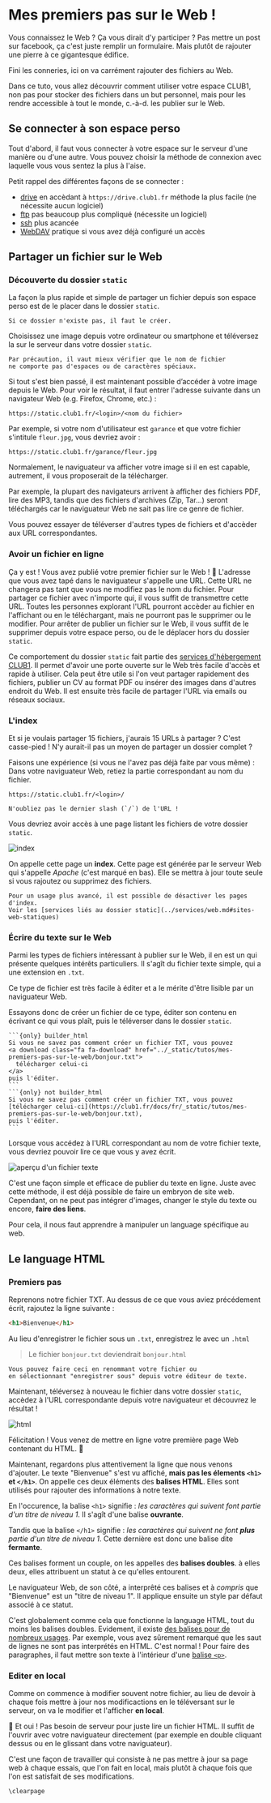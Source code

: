 Mes premiers pas sur le Web !
=============================

Vous connaissez le Web ? Ça vous dirait d'y participer ?
Pas mettre un post sur facebook, ça c'est juste remplir un formulaire.
Mais plutôt de rajouter une pierre à ce gigantesque édifice.


Fini les conneries, ici on va carrément rajouter des fichiers au Web.

Dans ce tuto, vous allez découvrir comment utiliser votre espace CLUB1,
non pas pour stocker des fichiers dans un but personnel,
mais pour les rendre accessible à tout le monde,
c.-à-d. les publier sur le Web.

Se connecter à son espace perso
-------------------------------

Tout d'abord, il faut vous connecter à votre espace sur le serveur d'une manière ou d'une autre.
Vous pouvez choisir la méthode de connexion avec laquelle vous vous sentez la plus à l'aise.

Petit rappel des différentes façons de se connecter :

- [drive](/services/drive.md) en accèdant à `https://drive.club1.fr`
méthode la plus facile (ne nécessite aucun logiciel)
- [ftp](/services/ftp.md) pas beaucoup plus compliqué (nécessite un logiciel)
- [ssh](/services/ssh.md) plus acancée
- [WebDAV](/services/webdav.md) pratique si vous avez déjà configuré un accès

Partager un fichier sur le Web
------------------------------

### Découverte du dossier `static`

La façon la plus rapide et simple de partager un fichier depuis son espace perso
est de le placer dans le dossier `static`.

```{note}
Si ce dossier n'existe pas, il faut le créer.
```

Choisissez une image depuis votre ordinateur ou smartphone et
téléversez la sur le serveur dans votre dossier `static`.

```{warning}
Par précaution, il vaut mieux vérifier que le nom de fichier
ne comporte pas d'espaces ou de caractères spéciaux.
```

Si tout s'est bien passé,
il est maintenant possible d’accéder à votre image depuis le Web.
Pour voir le résultat, il faut entrer l'adresse suivante dans un navigateur Web
(e.g. Firefox, Chrome, etc.) :

    https://static.club1.fr/<login>/<nom du fichier>

Par exemple, si votre nom d'utilisateur est `garance` et que votre fichier s'intitule `fleur.jpg`, vous devriez avoir :

    https://static.club1.fr/garance/fleur.jpg

Normalement, le naviguateur va afficher votre image si il en est capable, autrement,
il vous proposerait de la télécharger.

Par exemple, la plupart des navigateurs arrivent à afficher des fichiers PDF, lire des MP3,
tandis que des fichiers d'archives (Zip, Tar...) seront téléchargés
car le naviguateur Web ne sait pas lire ce genre de fichier.

Vous pouvez essayer de téléverser d'autres types de fichiers et d'accèder aux URL correspondantes.

### Avoir un fichier en ligne

Ça y est ! Vous avez publié votre premier fichier sur le Web ! 🎉
L'adresse que vous avez tapé dans le naviguateur s'appelle une URL.
Cette URL ne changera pas tant que vous ne modifiez pas le nom du fichier.
Pour partager ce fichier avec n'importe qui,
il vous suffit de transmettre cette URL.
Toutes les personnes explorant l'URL pourront accèder au fichier en l'affichant ou en le téléchargant,
mais ne pourront pas le supprimer ou le modifier.
Pour arrêter de publier un fichier sur le Web,
il vous suffit de le supprimer depuis votre espace perso,
ou de le déplacer hors du dossier `static`.

Ce comportement du dossier `static` fait partie des [services d'hébergement CLUB1](/services/web.md).
Il permet d'avoir une porte ouverte sur le Web très facile d'accès et rapide à utiliser.
Cela peut être utile si l'on veut partager rapidement des fichiers,
publier un CV au format PDF ou insérer des images dans d'autres endroit du Web.
Il est ensuite très facile de partager l'URL via emails ou réseaux sociaux.

### L'index

Et si je voulais partager 15 fichiers, j'aurais 15 URLs à partager ? C'est casse-pied !
N'y aurait-il pas un moyen de partager un dossier complet ?

Faisons une expérience (si vous ne l'avez pas déjà faite par vous même) :
Dans votre naviguateur Web, retiez la partie correspondant au nom du fichier.

    https://static.club1.fr/<login>/

```{warning}
N'oubliez pas le dernier slash (`/`) de l'URL !
```

Vous devriez avoir accès à une page listant les fichiers de votre dossier `static`.

![index](mes-premiers-pas-sur-le-web/index.jpg)

On appelle cette page un __index__.
Cette page est générée par le serveur Web qui s'appelle *Apache* (c'est marqué en bas).
Elle se mettra à jour toute seule si vous rajoutez ou supprimez des fichiers.

```{note}
Pour un usage plus avancé, il est possible de désactiver les pages d'index.
Voir les [services liés au dossier static](../services/web.md#sites-web-statiques)
```


### Écrire du texte sur le Web

Parmi les types de fichiers intéressant à publier sur le Web,
il en est un qui présente quelques intérêts particuliers.
Il s'agît du fichier texte simple, qui a une extension en `.txt`.

Ce type de fichier est très facile à éditer et a le mérite d'être lisible par un naviguateur Web.

Essayons donc de créer un fichier de ce type,
éditer son contenu en écrivant ce qui vous plaît,
puis le téléverser dans le dossier `static`.

````{note}
```{only} builder_html
Si vous ne savez pas comment créer un fichier TXT, vous pouvez
<a download class="fa fa-download" href="../_static/tutos/mes-premiers-pas-sur-le-web/bonjour.txt">
  télécharger celui-ci
</a>
puis l'éditer.
```
```{only} not builder_html
Si vous ne savez pas comment créer un fichier TXT, vous pouvez
[télécharger celui-ci](https://club1.fr/docs/fr/_static/tutos/mes-premiers-pas-sur-le-web/bonjour.txt),
puis l'éditer.
```
````

Lorsque vous accédez à l'URL correspondant au nom de votre fichier texte,
vous devriez pouvoir lire ce que vous y avez écrit.

![aperçu d'un fichier texte](mes-premiers-pas-sur-le-web/screen_002.png)

C'est une façon simple et efficace de publier du texte en ligne.
Juste avec cette méthode, il est déjà possible de faire un embryon de site web.
Cependant, on ne peut pas intégrer d'images,
changer le style du texte ou encore, __faire des liens__.

Pour cela, il nous faut apprendre à manipuler un language spécifique au web.

Le language HTML
----------------

### Premiers pas

Reprenons notre fichier TXT.
Au dessus de ce que vous aviez précédement écrit, rajoutez la ligne suivante :

```html
<h1>Bienvenue</h1>
```

Au lieu d'enregistrer le fichier sous un `.txt`,
enregistrez le avec un `.html`

> Le fichier `bonjour.txt` deviendrait `bonjour.html`

```{note}
Vous pouvez faire ceci en renommant votre fichier ou
en sélectionnant "enregistrer sous" depuis votre éditeur de texte.
```

Maintenant, téléversez à nouveau le fichier dans votre dossier `static`,
accèdez à l'URL correspondante depuis votre naviguateur
et découvrez le résultat !

![html](mes-premiers-pas-sur-le-web/screen_003.png)

Félicitation !
Vous venez de mettre en ligne votre première page Web contenant du HTML. 🎉

Maintenant, regardons plus attentivement la ligne que nous venons d'ajouter.
Le texte "Bienvenue" s'est vu affiché,
__mais pas les élements `<h1>` et `</h1>`__.
On appelle ces deux éléments des __balises HTML__.
Elles sont utilisés pour rajouter des informations à notre texte.

En l'occurence, la balise `<h1>` signifie :
*les caractères qui suivent font partie d'un titre de niveau&nbsp;1*.
Il s'agît d'une balise __ouvrante__.

Tandis que la balise `</h1>` signifie :
*les caractères qui suivent ne font __plus__ partie d'un titre de niveau&nbsp;1*.
Cette dernière est donc une balise dite __fermante__.

Ces balises forment un couple, on les appelles des __balises doubles__.
à elles deux, elles attribuent un statut à ce qu'elles entourent.

Le naviguateur Web, de son côté,
a interprêté ces balises et à *compris* que "Bienvenue" est un "titre de niveau&nbsp;1".
Il applique ensuite un style par défaut associé à ce statut.

C'est globalement comme cela que fonctionne la language HTML,
tout du moins les balises doubles.
Evidement, il existe [des balises pour de nombreux usages](https://developer.mozilla.org/fr/docs/Web/HTML/Element).
Par exemple, vous avez sûrement remarqué que les saut de lignes ne sont pas interprétés en HTML.
C'est normal ! Pour faire des paragraphes, il faut mettre son texte à l'intérieur d'une
[balise `<p>`](https://developer.mozilla.org/fr/docs/Web/HTML/Element/p).


### Editer en local

Comme on commence à modifier souvent notre fichier,
au lieu de devoir à chaque fois mettre à jour nos modificactions en le téléversant sur le serveur,
on va le modifier et l'afficher __en local__.

💫 Et oui ! Pas besoin de serveur pour juste lire un fichier HTML.
Il suffit de l'ouvrir avec votre naviguateur directement
(par exemple en double cliquant dessus ou en le glissant dans votre naviguateur).

C'est une façon de travailler qui consiste à ne pas mettre à jour sa page web à chaque essais,
que l'on fait en local,
mais plutôt à chaque fois que l'on est satisfait de ses modifications.

```{raw} latex
\clearpage
```
